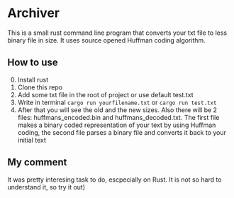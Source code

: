 # Archiver
This is a small rust command line program that converts your txt file to less binary file in size. It uses source opened Huffman coding algorithm.
## How to use
0. Install rust
1. Clone this repo
2. Add some txt file in the root of project or use default test.txt
3. Write in terminal `cargo run yourfilename.txt` or `cargo run test.txt`
4. After that you will see the old and the new sizes. Also there will be 2 files: huffmans_encoded.bin and huffmans_decoded.txt. The first file makes a binary coded representation of your text by using Huffman coding, the second file parses a binary file and converts it back to your initial text
## My comment
It was pretty interesing task to do, escpecially on Rust. It is not so hard to understand it, so try it out)
